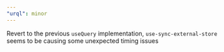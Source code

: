 ```yaml
---
"urql": minor
---
```


Revert to the previous `useQuery` implementation, `use-sync-external-store` seems to be causing some unexpected timing issues
